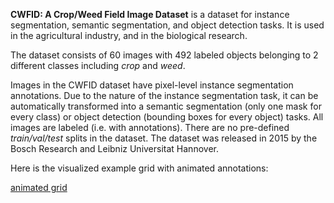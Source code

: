 **CWFID: A Crop/Weed Field Image Dataset** is a dataset for instance segmentation, semantic segmentation, and object detection tasks. It is used in the agricultural industry, and in the biological research. 

The dataset consists of 60 images with 492 labeled objects belonging to 2 different classes including *crop* and *weed*.

Images in the CWFID dataset have pixel-level instance segmentation annotations. Due to the nature of the instance segmentation task, it can be automatically transformed into a semantic segmentation (only one mask for every class) or object detection (bounding boxes for every object) tasks. All images are labeled (i.e. with annotations). There are no pre-defined <i>train/val/test</i> splits in the dataset. The dataset was released in 2015 by the Bosch Research and Leibniz Universitat Hannover.

Here is the visualized example grid with animated annotations:

[animated grid](https://github.com/dataset-ninja/cwfid/raw/main/visualizations/horizontal_grid.webm)
